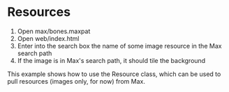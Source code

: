 # Resources

1. Open max/bones.maxpat
2. Open web/index.html
3. Enter into the search box the name of some image resource in the Max search path
4. If the image is in Max's search path, it should tile the background

This example shows how to use the Resource class, which can be used to pull resources (images only, for now) from Max.